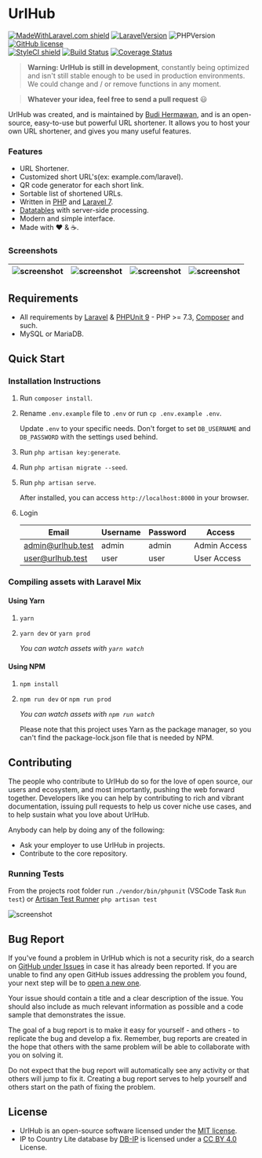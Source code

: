 <h1>UrlHub</h1>

[![MadeWithLaravel.com shield](https://madewithlaravel.com/storage/repo-shields/1049-shield.svg)](https://madewithlaravel.com/p/plur/shield-link)
[![LaravelVersion](https://img.shields.io/badge/Laravel-7-f56857.svg?style=flat-square)](https://laravel.com/docs/7.x)
![PHPVersion](https://img.shields.io/badge/PHP-%5E7.3-777BB4.svg?style=flat-square)
[![GitHub license](https://img.shields.io/github/license/realodix/newt.svg?style=flat-square)](https://github.com/realodix/newt/blob/master/LICENSE) <br>
[![StyleCI shield](https://github.styleci.io/repos/146186200/shield)](https://github.styleci.io/repos/146186200)
[![Build Status](https://travis-ci.org/realodix/urlhub.svg?branch=master)](https://travis-ci.org/realodix/urlhub)
[![Coverage Status](https://coveralls.io/repos/github/realodix/urlhub/badge.svg?branch=master)](https://coveralls.io/github/realodix/urlhub)

> **Warning: UrlHub is still in development**, constantly being optimized and isn't still stable enough to be used in production environments. We could change and / or remove functions in any moment.

> **Whatever your idea, feel free to send a pull request** 😃

UrlHub was created, and is maintained by [Budi Hermawan](https://github.com/realodix), and is an open-source, easy-to-use but powerful URL shortener. It allows you to host your own URL shortener, and gives you many useful features.

### Features
* URL Shortener.
* Customized short URL's(ex: example.com/laravel).
* QR code generator for each short link.
* Sortable list of shortened URLs.
* Written in [PHP](https://www.php.net/) and [Laravel 7](https://laravel.com/docs/7.x).
* [Datatables](https://datatables.net/) with server-side processing.
* Modern and simple interface.
* Made with :heart: &amp; :coffee:.

### Screenshots
| ![screenshot](https://i.imgur.com/GFvIeBg.png) | ![screenshot](https://i.imgur.com/nJGVGHT.png) | ![screenshot](https://i.imgur.com/CpMAeaq.png) | ![screenshot](https://i.imgur.com/imRINvR.jpg) |
|-|-|-|-|


## Requirements
* All requirements by [Laravel](https://laravel.com/docs/installation#server-requirements) & [PHPUnit 9](https://phpunit.readthedocs.io/en/9.0/installation.html#requirements) - PHP >= 7.3, [Composer](https://getcomposer.org/) and such.
* MySQL or MariaDB.


## Quick Start
### Installation Instructions
1. Run `composer install`.

2. Rename `.env.example` file to `.env` or run `cp .env.example .env`.

   Update `.env` to your specific needs. Don't forget to set `DB_USERNAME` and `DB_PASSWORD` with the settings used behind.

3. Run `php artisan key:generate`.

4. Run `php artisan migrate --seed`.

5. Run `php artisan serve`.

   After installed, you can access `http://localhost:8000` in your browser.

6. Login

   | Email             | Username | Password | Access       |
   |-------------------|----------|----------|--------------|
   | admin@urlhub.test | admin    | admin    | Admin Access |
   | user@urlhub.test  | user     | user     | User Access  |


### Compiling assets with Laravel Mix

#### Using Yarn
1. `yarn`
2. `yarn dev` or `yarn prod`

    *You can watch assets with `yarn watch`*

#### Using NPM
1. `npm install`
2. `npm run dev` or `npm run prod`

    *You can watch assets with `npm run watch`*

   Please note that this project uses Yarn as the package manager, so you can't find the package-lock.json file that is needed by NPM.

## Contributing
The people who contribute to UrlHub do so for the love of open source, our users and ecosystem, and most importantly, pushing the web forward together. Developers like you can help by contributing to rich and vibrant documentation, issuing pull requests to help us cover niche use cases, and to help sustain what you love about UrlHub. 

Anybody can help by doing any of the following:
- Ask your employer to use UrlHub in projects.
- Contribute to the core repository.

### Running Tests

From the projects root folder run `./vendor/bin/phpunit` (VSCode Task `Run test`) or [Artisan Test Runner](https://laravel.com/docs/testing#artisan-test-runner) `php artisan test`

![screenshot](https://i.imgur.com/L0XYqS6.png)


## Bug Report
If you've found a problem in UrlHub which is not a security risk, do a search on [GitHub under Issues](https://github.com/realodix/urlhub/issues) in case it has already been reported. If you are unable to find any open GitHub issues addressing the problem you found, your next step will be to [open a new one](https://github.com/realodix/urlhub/issues/new/choose).

Your issue should contain a title and a clear description of the issue. You should also include as much relevant information as possible and a code sample that demonstrates the issue.

The goal of a bug report is to make it easy for yourself - and others - to replicate the bug and develop a fix. Remember, bug reports are created in the hope that others with the same problem will be able to collaborate with you on solving it.

Do not expect that the bug report will automatically see any activity or that others will jump to fix it. Creating a bug report serves to help yourself and others start on the path of fixing the problem.


## License
- UrlHub is an open-source software licensed under the [MIT license](https://github.com/realodix/urlhub/blob/master/LICENSE).
- IP to Country Lite database by [DB-IP](https://db-ip.com) is licensed under a [CC BY 4.0](https://creativecommons.org/licenses/by/4.0/) License.
